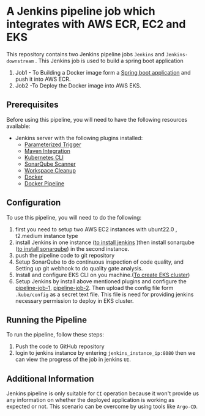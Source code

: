 # A Jenkins pipeline job which integrates with AWS ECR, EC2 and EKS

This repository contains two Jenkins pipeline jobs `Jenkins` and `Jenkins-downstream` . This Jenkins job is used to build a spring boot application  

1. Job1 - To Building a Docker image form a [Spring boot application](https://github.com/comrider/springboot-app.git) and push it into AWS ECR.
2. Job2 -To Deploy the Docker image into AWS EKS.

## Prerequisites

Before using this pipeline, you will need to have the following resources available:

- Jenkins server with the following plugins installed:
  - [Parameterized Trigger](https://plugins.jenkins.io/parameterized-trigger/)
  - [Maven Integration](https://plugins.jenkins.io/maven-plugin/)
  - [Kubernetes CLI](https://plugins.jenkins.io/kubernetes-cli/)
  - [SonarQube Scanner](https://plugins.jenkins.io/sonar/)
  - [Workspace Cleanup](https://plugins.jenkins.io/ws-cleanup/)
  - [Docker](https://plugins.jenkins.io/docker-plugin/)
  - [Docker Pipeline](https://plugins.jenkins.io/docker-workflow/)



## Configuration

To use this pipeline, you will need to do the following:

1. first you need to setup two AWS EC2 instances with ubunt22.0 , t2.medium instance type 
2. install Jenkins in one instance ([to install jenkins](https://github.com/comrider/jenkins-pipelines/blob/main/installation%20notes/jenkins.MD)  )then install sonarqube ([to install sonarqube](https://github.com/comrider/jenkins-pipelines/blob/main/installation%20notes/sonarQube.md)) in the second instance.
3. push the pipeline code to git repository
4. Setup SonarQube to do continuous inspection of code quality, and Setting up  git webhook to do quality gate analysis.
5. Install and configure EKS CLI on you machine.([To create EKS cluster](https://github.com/comrider/jenkins-pipelines/blob/main/installation%20notes/installing_eks.md))
6. Setup Jenkins by install above mentioned plugins and configure the [pipeline-job-1](https://gyithub.com/comrider/jenkins-pipelines/blob/main/k8s/maven-app/Jenkinsfile),
 [pipeline-job-2](https://github.com/comrider/jenkins-pipelines/blob/main/k8s/maven-app/Jenkinsfile-downstream).  Then upload the config file form `.kube/config` as a secret text file. This file is need for providing jenkins necessary permission to deploy in EKS cluster.

## Running the Pipeline

To run the pipeline, follow these steps:

1. Push the code to GitHub repository
2. login to jenkins instance by entering `jenkins_instance_ip:8080` then we can view the progress of the job in jenkins `UI`.

## Additional Information

Jenkins pipeline is only suitable for `CI` operation because it won't provide us any information on whether the deployed application is working as expected or not. This scenario can be overcome by using tools like `Argo-CD`.